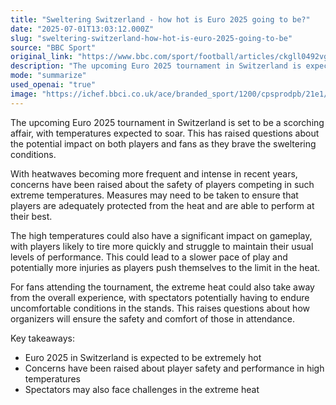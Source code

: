 ```yaml
---
title: "Sweltering Switzerland - how hot is Euro 2025 going to be?"
date: "2025-07-01T13:03:12.000Z"
slug: "sweltering-switzerland-how-hot-is-euro-2025-going-to-be"
source: "BBC Sport"
original_link: "https://www.bbc.com/sport/football/articles/ckgll0492vgo"
description: "The upcoming Euro 2025 tournament in Switzerland is expected to be scorching hot, raising concerns about the impact on players and fans. With heatwaves becoming more intense, there are worries about player safety and performance in extreme temperatures. The high heat could lead to players tiring quickly and struggling to maintain their usual levels of play, potentially resulting in more injuries. Spectators may also face challenges in the heat, raising questions about how organizers will ensure their safety and comfort during the tournament."
mode: "summarize"
used_openai: "true"
image: "https://ichef.bbci.co.uk/ace/branded_sport/1200/cpsprodpb/21e1/live/f565f850-566d-11f0-b065-d59d8f77ead2.jpg"
---
```


The upcoming Euro 2025 tournament in Switzerland is set to be a scorching affair, with temperatures expected to soar. This has raised questions about the potential impact on both players and fans as they brave the sweltering conditions.

With heatwaves becoming more frequent and intense in recent years, concerns have been raised about the safety of players competing in such extreme temperatures. Measures may need to be taken to ensure that players are adequately protected from the heat and are able to perform at their best.

The high temperatures could also have a significant impact on gameplay, with players likely to tire more quickly and struggle to maintain their usual levels of performance. This could lead to a slower pace of play and potentially more injuries as players push themselves to the limit in the heat.

For fans attending the tournament, the extreme heat could also take away from the overall experience, with spectators potentially having to endure uncomfortable conditions in the stands. This raises questions about how organizers will ensure the safety and comfort of those in attendance.

Key takeaways:
- Euro 2025 in Switzerland is expected to be extremely hot
- Concerns have been raised about player safety and performance in high temperatures
- Spectators may also face challenges in the extreme heat